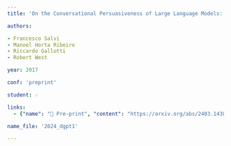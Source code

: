 ```yaml
---
title: 'On the Conversational Persuasiveness of Large Language Models: A Randomized Controlled Trial'

authors:

- Francesco Salvi
- Manoel Horta Ribeiro
- Riccardo Gallotti
- Robert West

year: 2017

conf: 'preprint'

student: ☆

links:
  - {"name": "📄 Pre-print", "content": "https://arxiv.org/abs/2403.14380"}

name_file: '2024_dgpt1'

---
```



